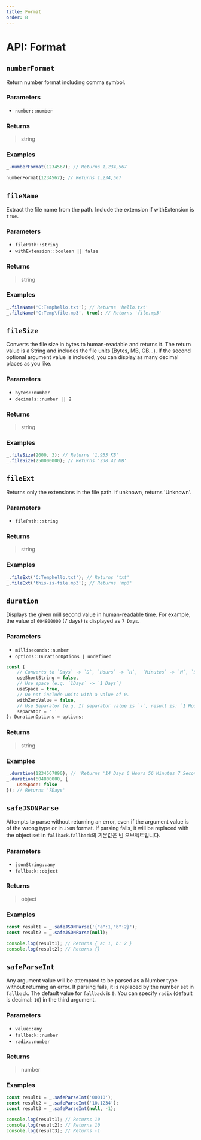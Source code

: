 ```yaml
---
title: Format
order: 8
---
```


# API: Format

## `numberFormat` <Badge type="tip" text="JavaScript" /><Badge type="info" text="Dart" />

Return number format including comma symbol.

### Parameters

- `number::number`

### Returns

> string

### Examples

```javascript
_.numberFormat(1234567); // Returns 1,234,567
```

```dart
numberFormat(1234567); // Returns 1,234,567
```

## `fileName` <Badge type="tip" text="JavaScript" />

Extract the file name from the path. Include the extension if withExtension is `true`.

### Parameters

- `filePath::string`
- `withExtension::boolean || false`

### Returns

> string

### Examples

```javascript
_.fileName('C:Temphello.txt'); // Returns 'hello.txt'
_.fileName('C:Temp\file.mp3', true); // Returns 'file.mp3'
```

## `fileSize` <Badge type="tip" text="JavaScript" />

Converts the file size in bytes to human-readable and returns it. The return value is a String and includes the file units (Bytes, MB, GB...). If the second optional argument value is included, you can display as many decimal places as you like.

### Parameters

- `bytes::number`
- `decimals::number || 2`

### Returns

> string

### Examples

```javascript
_.fileSize(2000, 3); // Returns '1.953 KB'
_.fileSize(250000000); // Returns '238.42 MB'
```

## `fileExt` <Badge type="tip" text="JavaScript" />

Returns only the extensions in the file path. If unknown, returns 'Unknown'.

### Parameters

- `filePath::string`

### Returns

> string

### Examples

```javascript
_.fileExt('C:Temphello.txt'); // Returns 'txt'
_.fileExt('this-is-file.mp3'); // Returns 'mp3'
```

## `duration` <Badge type="tip" text="JavaScript" />

Displays the given millisecond value in human-readable time. For example, the value of `604800000` (7 days) is displayed as `7 Days`.

### Parameters

- `milliseconds::number`
- `options::DurationOptions | undefined`

```typescript
const {
	// Converts to `Days` -> `D`, `Hours` -> `H`,  `Minutes` -> `M`, `Seconds` -> `S`, `Milliseconds` -> `ms`
	useShortString = false,
	// Use space (e.g. `1Days` -> `1 Days`)
	useSpace = true,
	// Do not include units with a value of 0.
	withZeroValue = false,
	// Use Separator (e.g. If separator value is `-`, result is: `1 Hour 10 Minutes` -> `1 Hour-10 Minutes`)
	separator = ' '
}: DurationOptions = options;
```

### Returns

> string

### Examples

```javascript
_.duration(1234567890); // 'Returns '14 Days 6 Hours 56 Minutes 7 Seconds 890 Milliseconds'
_.duration(604800000, {
	useSpace: false
}); // Returns '7Days'
```

## `safeJSONParse` <Badge type="tip" text="JavaScript" />

Attempts to parse without returning an error, even if the argument value is of the wrong type or in `JSON` format. If parsing fails, it will be replaced with the object set in `fallback`.`fallback`의 기본값은 빈 오브젝트입니다.

### Parameters

- `jsonString::any`
- `fallback::object`

### Returns

> object

### Examples

```javascript
const result1 = _.safeJSONParse('{"a":1,"b":2}');
const result2 = _.safeJSONParse(null);

console.log(result1); // Returns { a: 1, b: 2 }
console.log(result2); // Returns {}
```

## `safeParseInt` <Badge type="tip" text="JavaScript" />

Any argument value will be attempted to be parsed as a Number type without returning an error. If parsing fails, it is replaced by the number set in `fallback`. The default value for `fallback` is `0`. You can specify `radix` (default is decimal: `10`) in the third argument.

### Parameters

- `value::any`
- `fallback::number`
- `radix::number`

### Returns

> number

### Examples

```javascript
const result1 = _.safeParseInt('00010');
const result2 = _.safeParseInt('10.1234');
const result3 = _.safeParseInt(null, -1);

console.log(result1); // Returns 10
console.log(result2); // Returns 10
console.log(result3); // Returns -1
```
